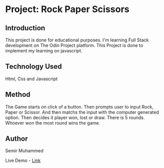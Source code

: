 # Project: Rock Paper Scissors

## Introduction

This project is done for educational purposes. I'm learning Full Stack development on The Odin Project platform. This Project is done to implement my learning on javascript.

## Technology Used

Html, Css and Javascript

## Method

The Game starts on click of a button. Then prompts user to input Rock, Paper or Scissor. And then matchs the input with the computer generated option. Then decides it player won, lost or draw. There is 5 rounds. Whoever won the most round wins the game.

## Author

Semir Muhammed

Live Demo - [Link](https://semirmuhammed.github.io/odin-rock-paper-scissors/)
